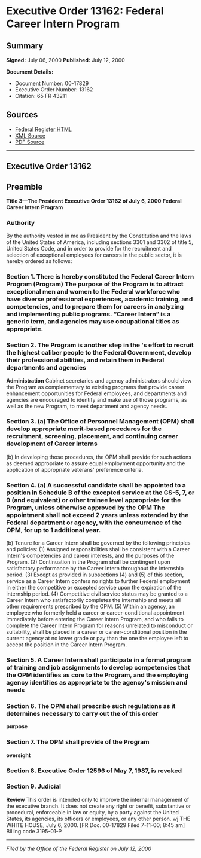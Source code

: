 # Executive Order 13162: Federal Career Intern Program

## Summary

**Signed:** July 06, 2000
**Published:** July 12, 2000

**Document Details:**
- Document Number: 00-17829
- Executive Order Number: 13162
- Citation: 65 FR 43211

## Sources
- [Federal Register HTML](https://www.federalregister.gov/documents/2000/07/12/00-17829/federal-career-intern-program)
- [XML Source](https://www.federalregister.gov/documents/full_text/xml/2000/07/12/00-17829.xml)
- [PDF Source](https://www.govinfo.gov/content/pkg/FR-2000-07-12/pdf/00-17829.pdf)

---

## Executive Order 13162

## Preamble

**Title 3—The President**
**Executive Order 13162 of July 6, 2000**
**Federal Career Intern Program**

### Authority

By the authority vested in me as President by the Constitution and the laws of the United States of America, including sections 3301 and 3302 of title 5, United States Code, and in order to provide for the recruitment and selection of exceptional employees for careers in the public sector, it is hereby ordered as follows:
### Section 1. There is hereby constituted the Federal Career Intern Program (Program) The purpose of the Program is to attract exceptional men and women to the Federal workforce who have diverse professional experiences, academic training, and competencies, and to prepare them for careers in analyzing and implementing public programs. “Career Intern” is a generic term, and agencies may use occupational titles as appropriate.

### Section 2. The Program is another step in the 's effort to recruit the highest caliber people to the Federal Government, develop their professional abilities, and retain them in Federal departments and agencies

**Administration**
 Cabinet secretaries and agency administrators should view the Program as complementary to existing programs that provide career enhancement opportunities for Federal employees, and departments and agencies are encouraged to identify and make use of those programs, as well as the new Program, to meet department and agency needs.

### Section 3. (a) The Office of Personnel Management (OPM) shall develop appropriate merit-based procedures for the recruitment, screening, placement, and continuing career development of Career Interns

(b) In developing those procedures, the OPM shall provide for such actions as deemed appropriate to assure equal employment opportunity and the application of appropriate veterans' preference criteria.
### Section 4. (a) A successful candidate shall be appointed to a position in Schedule B of the excepted service at the GS-5, 7, or 9 (and equivalent) or other trainee level appropriate for the Program, unless otherwise approved by the OPM The appointment shall not exceed 2 years unless extended by the Federal department or agency, with the concurrence of the OPM, for up to 1 additional year.

(b) Tenure for a Career Intern shall be governed by the following principles and policies:
    (1) Assigned responsibilities shall be consistent with a Career Intern's competencies and career interests, and the purposes of the Program.
    (2) Continuation in the Program shall be contingent upon satisfactory performance by the Career Intern throughout the internship period.
    (3) Except as provided in subsections (4) and (5) of this section, service as a Career Intern confers no rights to further Federal employment in either the competitive or excepted service upon the expiration of the internship period.
    (4) Competitive civil service status may be granted to a Career Intern who satisfactorily completes the internship and meets all other requirements prescribed by the OPM.
    (5) Within an agency, an employee who formerly held a career or career-conditional appointment immediately before entering the Career Intern Program, and who fails to complete the Career Intern Program for reasons unrelated to misconduct or suitability, shall be placed in a career or career-conditional position in the current agency at no lower grade or pay than the one the employee left to accept the position in the Career Intern Program.
### Section 5. A Career Intern shall participate in a formal program of training and job assignments to develop competencies that the OPM identifies as core to the Program, and the employing agency identifies as appropriate to the agency's mission and needs

### Section 6. The OPM shall prescribe such regulations as it determines necessary to carry out the  of this order

**purpose**

### Section 7. The OPM shall provide  of the Program

**oversight**

### Section 8. Executive Order 12596 of May 7, 1987, is revoked

### Section 9. Judicial

**Review**
 This order is intended only to improve the internal management of the executive branch. It does not create any right or benefit, substantive or procedural, enforceable in law or equity, by a party against the United States, its agencies, its officers or employees, or any other person.
wj
THE WHITE HOUSE,
July 6, 2000.
[FR Doc. 00-17829
Filed 7-11-00; 8:45 am]
Billing code 3195-01-P

---

*Filed by the Office of the Federal Register on July 12, 2000*
